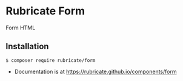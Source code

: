 # Rubricate Form
Form HTML

## Installation
```
$ composer require rubricate/form
```

- Documentation is at https://rubricate.github.io/components/form


